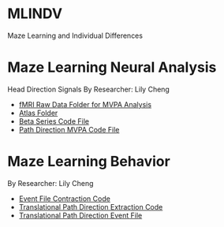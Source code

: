 # MLINDV
Maze Learning and Individual Differences

# Maze Learning Neural Analysis 
Head Direction Signals By Researcher: Lily Cheng
* [fMRI Raw Data Folder for MVPA Analysis](https://github.com/sumneets/MLINDV/blob/main/Neural_Analysis/fMRI)
* [Atlas Folder](https://github.com/sumneets/MLINDV/blob/main/Neural_Analysis/Atlas)
* [Beta Series Code File](https://github.com/sumneets/MLINDV/blob/main/Neural_Analysis/Beta_Series_Code)
* [Path Direction MVPA Code File](https://github.com/sumneets/MLINDV/blob/main/Neural_Analysis/Path_Direction_MVPA_Code)

# Maze Learning Behavior
By Researcher: Lily Cheng
* [Event File Contraction Code](https://github.com/sumneets/MLINDV/blob/main/Behavior/Event_File_Extraction_Code)
* [Translational Path Direction Extraction Code]()
* [Translational Path Direction Event File](https://github.com/sumneets/MLINDV/blob/main/Behavior/Translational_Path_Direction_Event_File)
